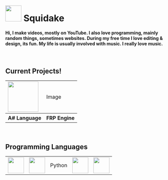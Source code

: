 # <img src="https://yt3.googleusercontent.com/LG81_99YeFbzlS6ZIGMn6yIP8eC22zCzlBCwIWJICVxho9X717wJZSplHjdp-aHTokRdVMk_CA=s160-c-k-c0x00ffffff-no-rj" height="50"> Squidake
#### Hi, I make videos, mostly on YouTube. I also love programming, mainly random things, sometimes websites. During my free time I love editing & design, its fun. My life is usually involved with music. I really love music.

<br>

## Current Projects!
<table>
  <tr>
    <td><img src="https://docs.google.com/drawings/d/e/2PACX-1vRcfRi4TazrijQqbHta-CKMR_-a5BP1EwBwM7GnrV4RWDnI9tNEKVbIflfIWZi-5ioQY6TIRi-gj_se/pub?w=1440&amp;h=1440" height="95"></td>
    <td>Image</td>
  </tr>
  <tr>
    <th>A# Language</th>
    <th>FRP Engine</th>
  </tr>
</table>

<br>

## Programming Languages
<table>
  <tr>
    <td><img src="https://upload.wikimedia.org/wikipedia/en/thumb/3/30/Java_programming_language_logo.svg/320px-Java_programming_language_logo.svg.png" height="50"></td>
    <td><img src="https://upload.wikimedia.org/wikipedia/commons/3/38/HTML5_Badge.svg" height="50"></td>
    <td>Python</td>
    <td><img src="https://upload.wikimedia.org/wikipedia/commons/1/18/ISO_C%2B%2B_Logo.svg" height="50"></td>
    <td><img src="https://upload.wikimedia.org/wikipedia/commons/6/6a/JavaScript-logo.png" height="50"></td>
  </tr>
</table>

<!--
**Squidake/Squidake** is a ✨ _special_ ✨ repository because its `README.md` (this file) appears on your GitHub profile.

Here are some ideas to get you started:

- 🔭 I’m currently working on ...
- 🌱 I’m currently learning ...
- 👯 I’m looking to collaborate on ...
- 🤔 I’m looking for help with ...
- 💬 Ask me about ...
- 📫 How to reach me: ...
- 😄 Pronouns: ...
- ⚡ Fun fact: ...
-->
